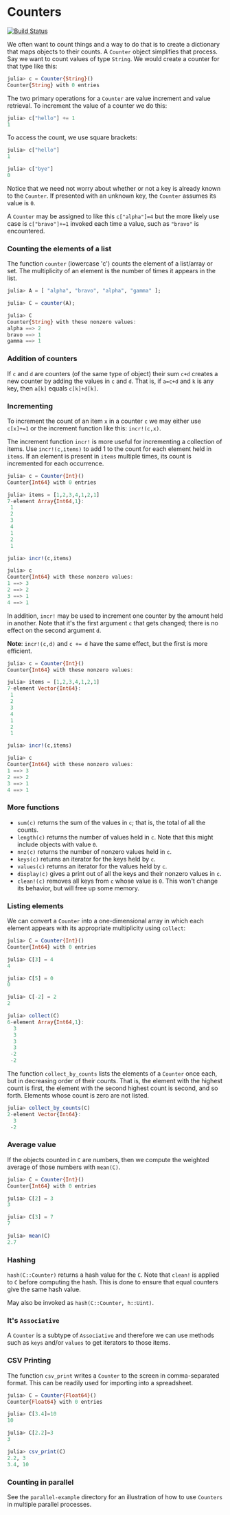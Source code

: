 # Counters

[![Build Status](https://travis-ci.com/scheinerman/Counters.jl.svg?branch=master)](https://travis-ci.com/scheinerman/Counters.jl)


We often want to count things and a way to do that is to create a dictionary
that maps objects to their counts. A `Counter` object simplifies that
process. Say we want to count values of type `String`. We would
create a counter for that type like this:
```julia
julia> c = Counter{String}()
Counter{String} with 0 entries
```

The two primary operations for a `Counter` are value increment and
value retrieval. To increment the value of a counter we do this:
```julia
julia> c["hello"] += 1
1
```
To access the count, we use square brackets:
```julia
julia> c["hello"]
1

julia> c["bye"]
0
```
Notice that we need not worry about whether or not a key is
already known to the `Counter`. If presented with an unknown key,
the `Counter` assumes its value is `0`.

A `Counter` may be assigned to like this `c["alpha"]=4` but
the more likely use case is `c["bravo"]+=1` invoked each
time a value, such as `"bravo"` is encountered.


### Counting the elements of a list

The function `counter` (lowercase 'c') counts the element of a list/array
or set. The multiplicity of an element is the number of times it
appears in the list.
```julia
julia> A = [ "alpha", "bravo", "alpha", "gamma" ];

julia> C = counter(A);

julia> C
Counter{String} with these nonzero values:
alpha ==> 2
bravo ==> 1
gamma ==> 1
```

### Addition of counters

If `c` and `d` are counters (of the same type of object) their sum
`c+d` creates a new counter by adding the values in `c` and `d`. That
is, if `a=c+d` and `k` is any key, then `a[k]` equals `c[k]+d[k]`.


### Incrementing

To increment the count of an item `x` in a counter `c` we may either
use `c[x]+=1` or the increment function like this: `incr!(c,x)`.

The increment function `incr!` is more useful for incrementing a
collection of items. Use `incr!(c,items)` to add 1 to the count
for each element held in `items`. If an element is present in `items`
multiple times, its count is incremented for each occurrence.

```julia
julia> c = Counter{Int}()
Counter{Int64} with 0 entries

julia> items = [1,2,3,4,1,2,1]
7-element Array{Int64,1}:
 1
 2
 3
 4
 1
 2
 1

julia> incr!(c,items)

julia> c
Counter{Int64} with these nonzero values:
1 ==> 3
2 ==> 2
3 ==> 1
4 ==> 1
```

In addition, `incr!` may be used to increment one counter
by the amount held in another. Note that it's the first argument `c`
that gets changed; there is no effect on the second argument `d`.

**Note**: `incr!(c,d)` and `c += d` have the same effect, but the first
is more efficient.
```julia
julia> c = Counter{Int}()
Counter{Int64} with these nonzero values:

julia> items = [1,2,3,4,1,2,1]
7-element Vector{Int64}:
 1
 2
 3
 4
 1
 2
 1

julia> incr!(c,items)

julia> c
Counter{Int64} with these nonzero values:
1 ==> 3
2 ==> 2
3 ==> 1
4 ==> 1
```


### More functions

* `sum(c)` returns the sum of the values in `c`; that is, the total
of all the counts.
* `length(c)` returns the number of values held in `c`. Note that
this might include objects with value `0`.
* `nnz(c)` returns the number of nonzero values held
in `c`.
* `keys(c)` returns an iterator for the keys held by `c`.
* `values(c)` returns an iterator for the values held by `c`.
* `display(c)` gives a print out of all the keys and their nonzero
values in `c`.
* `clean!(c)` removes all keys from `c` whose value is `0`. This
won't change its behavior, but will free up some memory.

### Listing elements

We can convert a `Counter` into a one-dimensional
array in which each element appears with its appropriate multiplicity
using `collect`:

```julia
julia> C = Counter{Int}()
Counter{Int64} with 0 entries

julia> C[3] = 4
4

julia> C[5] = 0
0

julia> C[-2] = 2
2

julia> collect(C)
6-element Array{Int64,1}:
  3
  3
  3
  3
 -2
 -2

```

The function `collect_by_counts` lists the elements of a `Counter` once each, 
but in decreasing order of their counts. That is, the element with the highest count
is first, the element with the second highest count is second, and so forth. 
Elements whose count is zero are not listed.
```julia
julia> collect_by_counts(C)
2-element Vector{Int64}:
  3
 -2
```

### Average value

If the objects counted in `C` are numbers, then we compute the weighted
average of those numbers with `mean(C)`.
```julia
julia> C = Counter{Int}()
Counter{Int64} with 0 entries

julia> C[2] = 3
3

julia> C[3] = 7
7

julia> mean(C)
2.7
```

### Hashing

`hash(C::Counter)` returns a hash value for the `C`. Note that
`clean!` is applied to `C` before computing the hash. This is
done to ensure that equal counters give the same hash value.

May also be invoked as `hash(C::Counter, h::Uint)`.

### It's `Associative`

A `Counter` is a subtype of `Associative` and therefore we can
use methods such as `keys` and/or `values` to get iterators to
those items.

### CSV Printing
The function `csv_print` writes a `Counter` to the screen in
comma-separated format. This can be readily used for importing
into a spreadsheet.
```julia
julia> C = Counter{Float64}()
Counter{Float64} with 0 entries

julia> C[3.4]=10
10

julia> C[2.2]=3
3

julia> csv_print(C)
2.2, 3
3.4, 10
```



### Counting in parallel

See the `parallel-example` directory for an illustration of how to
use `Counters` in multiple parallel processes.
